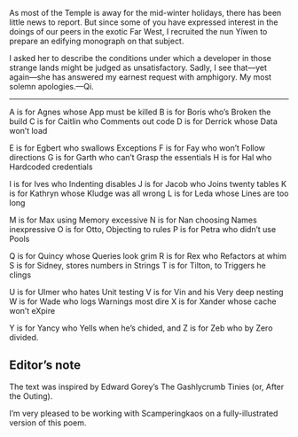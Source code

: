 As most of the Temple is away for the mid-winter
holidays, there has been little news to report.  But since
some of you have expressed interest in the doings of our
peers in the exotic Far West, I recruited the nun Yíwen to prepare an edifying monograph on that subject.

I asked her to describe the conditions under which a
developer in those strange lands might be judged as
unsatisfactory.  Sadly, I see that—yet again—she has
answered my earnest request with amphigory.  My most solemn
apologies.—Qi.

----------

A is for Agnes whose App must be killed 
B is for Boris who’s Broken the build 
C is for Caitlin who Comments out code 
D is for Derrick whose Data won’t load

E is for Egbert who swallows Exceptions 
F is for Fay who won’t Follow directions 
G is for Garth who can’t Grasp the essentials 
H is for Hal who Hardcoded credentials

I is for Ives who Indenting disables 
J is for Jacob who Joins twenty tables 
K is for Kathryn whose Kludge was all wrong 
L is for Leda whose Lines are too long

M is for Max using Memory excessive 
N is for Nan choosing Names inexpressive 
O is for Otto, Objecting to rules 
P is for Petra who didn’t use Pools

Q is for Quincy whose Queries look grim 
R is for Rex who Refactors at whim 
S is for Sidney, stores numbers in Strings 
T is for Tilton, to Triggers he clings

U is for Ulmer who hates Unit testing 
V is for Vin and his Very deep nesting 
W is for Wade who logs Warnings most dire 
X is for Xander whose cache won’t eXpire

Y is for Yancy who Yells when he’s chided, and 
Z is for Zeb who by Zero divided.

## Editor’s note

The text was inspired by Edward Gorey’s
The Gashlycrumb Tinies (or, After the Outing).

I’m very pleased to be working with
Scamperingkaos
on a fully-illustrated version of this poem.

